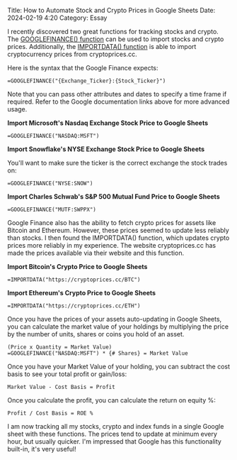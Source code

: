 Title: How to Automate Stock and Crypto Prices in Google Sheets 
Date: 2024-02-19 4:20 
Category: Essay


I recently discovered two great functions for tracking stocks and crypto. The [GOOGLEFINANCE() function](https://support.google.com/docs/answer/3093281?hl=en) can be used to import stocks and crypto prices. Additionally, the [IMPORTDATA() function](https://support.google.com/docs/answer/3093335?hl=en) is able to import cryptocurrency prices from cryptoprices.cc.

Here is the syntax that the Google Finance expects:

    =GOOGLEFINANCE("{Exchange_Ticker}:{Stock_Ticker}")

Note that you can pass other attributes and dates to specify a time frame if required. Refer to the Google documentation links above for more advanced usage.

**Import Microsoft's Nasdaq Exchange Stock Price to Google Sheets**

```
=GOOGLEFINANCE("NASDAQ:MSFT")
```

**Import Snowflake's NYSE Exchange Stock Price to Google Sheets**

You'll want to make sure the ticker is the correct exchange the stock trades on:
```
=GOOGLEFINANCE("NYSE:SNOW")
```

**Import Charles Schwab's S&P 500 Mutual Fund Price to Google Sheets**

```
=GOOGLEFINANCE("MUTF:SWPPX")
```

Google Finance also has the ability to fetch crypto prices for assets like Bitcoin and Ethereum. However, these prices seemed to update less reliably than stocks. I then found the IMPORTDATA() function, which updates crypto prices more reliably in my experience. The website cryptoprices.cc has made the prices available via their website and this function.

**Import Bitcoin's Crypto Price to Google Sheets**
```
=IMPORTDATA("https://cryptoprices.cc/BTC")
```

**Import Ethereum's Crypto Price to Google Sheets**
```
=IMPORTDATA("https://cryptoprices.cc/ETH")
```

Once you have the prices of your assets auto-updating in Google Sheets, you can calculate the market value of your holdings by multiplying the price by the number of units, shares or coins you hold of an asset.

    (Price x Quantity = Market Value)
    =GOOGLEFINANCE("NASDAQ:MSFT") * {# Shares} = Market Value

Once you have your Market Value of your holding, you can subtract the cost basis to see your total profit or gain/loss:

    Market Value - Cost Basis = Profit

Once you calculate the profit, you can calculate the return on equity %:

    Profit / Cost Basis = ROE %

I am now tracking all my stocks, crypto and index funds in a single Google sheet with these functions. The prices tend to update at minimum every hour, but usually quicker. I'm impressed that Google has this functionality built-in, it's very useful!